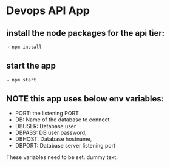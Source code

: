 # Devops API App

## install the node packages for the api tier:

```sh
→ npm install
```

## start the app

```sh
→ npm start
```

## NOTE this app uses below env variables:

- PORT: the listening PORT
- DB: Name of the database to connect
- DBUSER: Database user
- DBPASS: DB user password,
- DBHOST: Database hostname,
- DBPORT: Database server listening port

These variables need to be set. dummy text.
